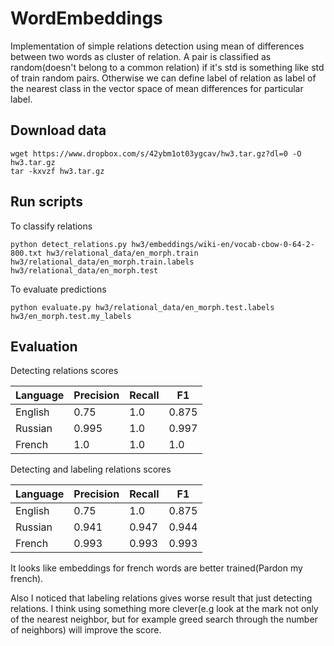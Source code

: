 # WordEmbeddings
Implementation of simple relations detection using mean of differences between two words as cluster of relation. A pair is classified as random(doesn't belong to a common relation) if it's std is something like std of train random pairs. Otherwise we can define label of relation as label of the nearest class in the vector space of mean differences for particular label.

## Download data
```
wget https://www.dropbox.com/s/42ybm1ot03ygcav/hw3.tar.gz?dl=0 -O hw3.tar.gz
tar -kxvzf hw3.tar.gz
```
## Run scripts
To classify relations
```
python detect_relations.py hw3/embeddings/wiki-en/vocab-cbow-0-64-2-800.txt hw3/relational_data/en_morph.train hw3/relational_data/en_morph.train.labels hw3/relational_data/en_morph.test
```
To evaluate predictions
```
python evaluate.py hw3/relational_data/en_morph.test.labels hw3/en_morph.test.my_labels
```
## Evaluation

Detecting relations scores

| Language | Precision | Recall | F1   |
|----------|-----------|--------|------|
| English  |   0.75    |   1.0  | 0.875|
| Russian  |   0.995   |   1.0  | 0.997|
| French   |   1.0     |   1.0  | 1.0  |

Detecting and labeling relations scores

| Language | Precision | Recall | F1    |
|----------|-----------|--------|-------|
| English  |   0.75    |   1.0  | 0.875 |
| Russian  |   0.941   |  0.947 | 0.944 |
| French   |   0.993   |  0.993 | 0.993 |

It looks like embeddings for french words are better trained(Pardon my french). 

Also I noticed that labeling relations gives worse result that just detecting relations. I think using something more clever(e.g look at the mark not only of the nearest neighbor, but for example greed search through the number of neighbors) will improve the score.